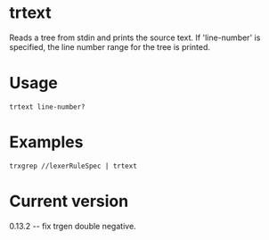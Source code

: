 # trtext

Reads a tree from stdin and prints the source text. If 'line-number' is
specified, the line number range for the tree is printed.

# Usage

    trtext line-number?

# Examples

    trxgrep //lexerRuleSpec | trtext

# Current version

0.13.2 -- fix trgen double negative.
